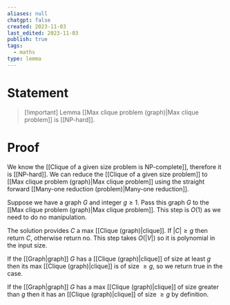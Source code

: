 ```yaml
---
aliases: null
chatgpt: false
created: 2023-11-03
last_edited: 2023-11-03
publish: true
tags:
  - maths
type: lemma
---
```

# Statement

> [!important] Lemma
> [[Max clique problem (graph)|Max clique problem]] is [[NP-hard]].

# Proof

We know the [[Clique of a given size problem is NP-complete]], therefore it is [[NP-hard]]. We can reduce the [[Clique of a given size problem]] to [[Max clique problem (graph)|Max clique problem]] using the straight forward [[Many-one reduction (problem)|Many-one reduction]].

Suppose we have a graph $G$ and integer $g \geq 1$. Pass this graph $G$ to the [[Max clique problem (graph)|Max clique problem]]. This step is $O(1)$ as we need to do no manipulation.

The solution provides $C$ a max [[Clique (graph)|clique]]. If $\vert C \vert \geq g$ then return $C$, otherwise return no. This step takes $O(\vert V \vert)$ so it is polynomial in the input size.

If the [[Graph|graph]] $G$ has a [[Clique (graph)|clique]] of size at least $g$ then its max [[Clique (graph)|clique]] is of size $\geq g$, so we return true in the case.

If the [[Graph|graph]] $G$ has a max [[Clique (graph)|clique]] of size greater than $g$ then it has an [[Clique (graph)|clique]] of size $\geq g$ by definition.
